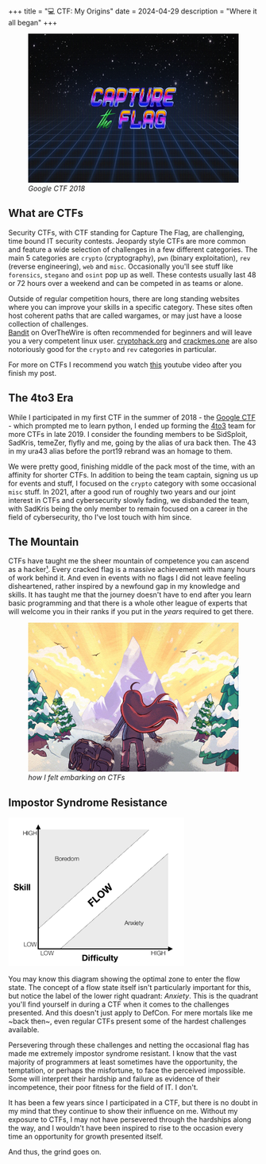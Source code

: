 +++
title = "💻 CTF: My Origins"
date = 2024-04-29
description = "Where it all began"
+++

<figure>
<img src="./google-ctf-2018.jpg" height="300vw">
<figcaption><i>
Google CTF 2018
</i></figcaption>
</figure>

## What are CTFs

Security CTFs, with CTF standing for Capture The Flag, are challenging, time bound IT security contests.
Jeopardy style CTFs are more common and feature a wide selection of challenges in a few different categories.
The main 5 categories are `crypto` (cryptography), `pwn` (binary exploitation), `rev` (reverse engineering), `web` and `misc`.
Occasionally you'll see stuff like `forensics`, `stegano` and `osint` pop up as well.
These contests usually last 48 or 72 hours over a weekend and can be competed in as teams or alone.

Outside of regular competition hours, there are long standing websites where you can improve your skills in a specific category.
These sites often host coherent paths that are called wargames, or may just have a loose collection of challenges. \
[Bandit](https://overthewire.org/wargames/bandit/) on OverTheWire is often recommended for beginners and will leave you a very competent linux user.
[cryptohack.org](https://cryptohack.org/) and [crackmes.one](https://crackmes.one/) are also notoriously good for the `crypto` and `rev` categories in particular.

For more on CTFs I recommend you watch [this](https://www.youtube.com/watch?v=8ev9ZX9J45A) youtube video after you finish my post.

## The 4to3 Era

While I participated in my first CTF in the summer of 2018 - the [Google CTF](https://ctftime.org/event/623) - which prompted me to learn python, I ended up forming the [4to3](https://ctftime.org/team/88176) team for more CTFs in late 2019.
I consider the founding members to be SidSploit, SadKris, temeZer, flyfly and me, going by the alias of ura back then. The 43 in my ura43 alias before the port19 rebrand was an homage to them.

We were pretty good, finishing middle of the pack most of the time, with an affinity for shorter CTFs.
In addition to being the team captain, signing us up for events and stuff, I focused on the `crypto` category with some occasional `misc` stuff.
In 2021, after a good run of roughly two years and our joint interest in CTFs and cybersecurity slowly fading, we disbanded the team, with SadKris being the only member to remain focused on a career in the field of cybersecurity, tho I've lost touch with him since.

## The Mountain

CTFs have taught me the sheer mountain of competence you can ascend as a hacker[¹](https://www.catb.org/~esr/faqs/hacker-howto.html#what_is).
Every cracked flag is a massive achievement with many hours of work behind it.
And even in events with no flags I did not leave feeling disheartened, rather inspired by a newfound gap in my knowledge and skills.
It has taught me that the journey doesn't have to end after you learn basic programming and that there is a whole other league of experts that will welcome you in their ranks if you put in the *years* required to get there.

<figure>
<img src="./celeste-mountain.jpg" height="300vw">
<figcaption><i>
how I felt embarking on CTFs
</i></figcaption>
</figure>

## Impostor Syndrome Resistance

<img src="./flow-state.png" height="300vw">

You may know this diagram showing the optimal zone to enter the flow state.
The concept of a flow state itself isn't particularly important for this, but notice the label of the lower right quadrant: *Anxiety*.
This is the quadrant you'll find yourself in during a CTF when it comes to the challenges presented.
And this doesn't just apply to DefCon.
For mere mortals like me ~back then~, even regular CTFs present some of the hardest challenges available.

Persevering through these challenges and netting the occasional flag has made me extremely impostor syndrome resistant.
I know that the vast majority of programmers at least sometimes have the opportunity, the temptation, or perhaps the misfortune, to face the perceived impossible.
Some will interpret their hardship and failure as evidence of their incompetence, their poor fitness for the field of IT. I don't.

It has been a few years since I participated in a CTF, but there is no doubt in my mind that they continue to show their influence on me.
Without my exposure to CTFs, I may not have persevered through the hardships along the way, and I wouldn't have been inspired to rise to the occasion every time an opportunity for growth presented itself.

And thus, the grind goes on.
